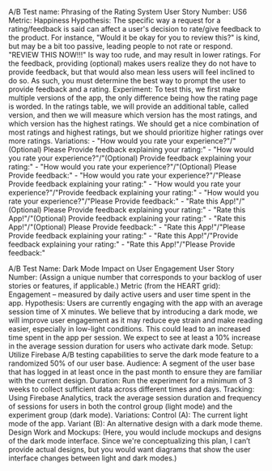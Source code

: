 A/B Test name: Phrasing of the Rating System
User Story Number: US6 
Metric: Happiness
Hypothesis: The specific way a request for a rating/feedback is said can affect a user's decision to rate/give feedback to the product. For instance, "Would it be okay for you to review this?" is kind, but may be a bit too passive, leading people to not rate or respond. "REVIEW THIS NOW!!!" Is way too rude, and may result in lower ratings. For the feedback, providing (optional) makes users realize they do not have to provide feedback, but that would also mean less users will feel inclined to do so. As such, you must determine the best way to prompt the user to provide feedback and a rating. 
Experiment: To test this, we first make multiple versions of the app, the only difference being how the rating page is worded. In the ratings table, we will provide an additional table, called version, and then we will measure which version has the most ratings, and which version has the highest ratings. We should get a nice combination of most ratings and highest ratings, but we should prioritize higher ratings over more ratings.
Variations:
    - "How would you rate your experience?"/"(Optional) Please Provide feedback explaining your rating:"
    - "How would you rate your experience?"/"(Optional) Provide feedback explaining your rating:"
    - "How would you rate your experience?"/"(Optional) Please Provide feedback:"
    - "How would you rate your experience?"/"Please Provide feedback explaining your rating:"
    - "How would you rate your experience?"/"Provide feedback explaining your rating:"
    - "How would you rate your experience?"/"Please Provide feedback:"
    - "Rate this App!"/"(Optional) Please Provide feedback explaining your rating:"
    - "Rate this App!"/"(Optional) Provide feedback explaining your rating:"
    - "Rate this App!"/"(Optional) Please Provide feedback:"
    - "Rate this App!"/"Please Provide feedback explaining your rating:"
    - "Rate this App!"/"Provide feedback explaining your rating:"
    - "Rate this App!"/"Please Provide feedback:"
    
A/B Test Name: Dark Mode Impact on User Engagement
User Story Number: (Assign a unique number that corresponds to your backlog of user stories or features, if applicable.)
Metric (from the HEART grid): Engagement – measured by daily active users and user time spent in the app.
Hypothesis: Users are currently engaging with the app with an average session time of X minutes. We believe that by introducing a dark mode, we will improve user engagement as it may reduce eye strain and make reading easier, especially in low-light conditions. This could lead to an increased time spent in the app per session. We expect to see at least a 10% increase in the average session duration for users who activate dark mode.
Setup: Utilize Firebase A/B testing capabilities to serve the dark mode feature to a randomized 50% of our user base.
Audience: A segment of the user base that has logged in at least once in the past month to ensure they are familiar with the current design.
Duration: Run the experiment for a minimum of 3 weeks to collect sufficient data across different times and days.
Tracking: Using Firebase Analytics, track the average session duration and frequency of sessions for users in both the control group (light mode) and the experiment group (dark mode).
Variations:
Control (A): The current light mode of the app.
Variant (B): An alternative design with a dark mode theme.
Design Work and Mockups: (Here, you would include mockups and designs of the dark mode interface. Since we're conceptualizing this plan, I can’t provide actual designs, but you would want diagrams that show the user interface changes between light and dark modes.)
